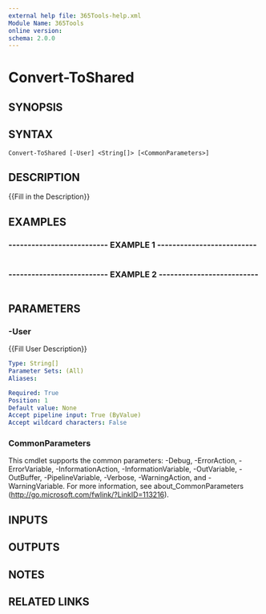 ```yaml
---
external help file: 365Tools-help.xml
Module Name: 365Tools
online version: 
schema: 2.0.0
---
```


# Convert-ToShared

## SYNOPSIS

## SYNTAX

```
Convert-ToShared [-User] <String[]> [<CommonParameters>]
```

## DESCRIPTION
{{Fill in the Description}}

## EXAMPLES

### -------------------------- EXAMPLE 1 --------------------------
```

```

### -------------------------- EXAMPLE 2 --------------------------
```

```

## PARAMETERS

### -User
{{Fill User Description}}

```yaml
Type: String[]
Parameter Sets: (All)
Aliases: 

Required: True
Position: 1
Default value: None
Accept pipeline input: True (ByValue)
Accept wildcard characters: False
```

### CommonParameters
This cmdlet supports the common parameters: -Debug, -ErrorAction, -ErrorVariable, -InformationAction, -InformationVariable, -OutVariable, -OutBuffer, -PipelineVariable, -Verbose, -WarningAction, and -WarningVariable. For more information, see about_CommonParameters (http://go.microsoft.com/fwlink/?LinkID=113216).

## INPUTS

## OUTPUTS

## NOTES

## RELATED LINKS

